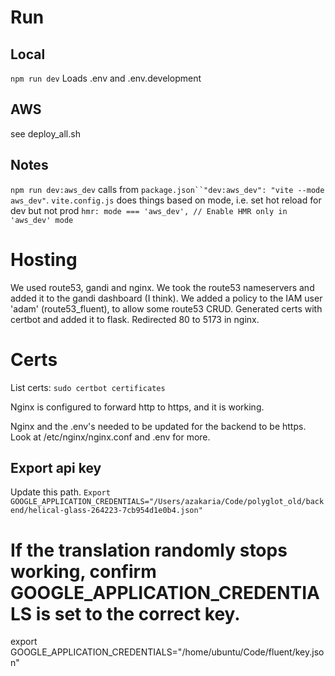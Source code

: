 # Run
## Local
`npm run dev`
Loads .env and .env.development

## AWS
see deploy_all.sh

## Notes
`npm run dev:aws_dev` calls from `package.json``"dev:aws_dev": "vite --mode aws_dev"`. `vite.config.js` does things based on mode, i.e. set hot reload for dev but not prod `hmr: mode === 'aws_dev', // Enable HMR only in 'aws_dev' mode`


# Hosting
We used route53, gandi and nginx. We took the route53 nameservers and added it to the gandi dashboard (I think). We added a policy to the IAM user 'adam' (route53_fluent), to allow some route53 CRUD. Generated certs with certbot and added it to flask. Redirected 80 to 5173 in nginx.

# Certs
List certs:
`sudo certbot certificates`

Nginx is configured to forward http to https, and it is working.

Nginx and the .env's needed to be updated for the backend to be https. Look at /etc/nginx/nginx.conf and .env for more.

## Export api key
Update this path.
`Export GOOGLE_APPLICATION_CREDENTIALS="/Users/azakaria/Code/polyglot_old/backend/helical-glass-264223-7cb954d1e0b4.json"`

# If the translation randomly stops working, confirm GOOGLE_APPLICATION_CREDENTIALS is set to the correct key.
export GOOGLE_APPLICATION_CREDENTIALS="/home/ubuntu/Code/fluent/key.json"
